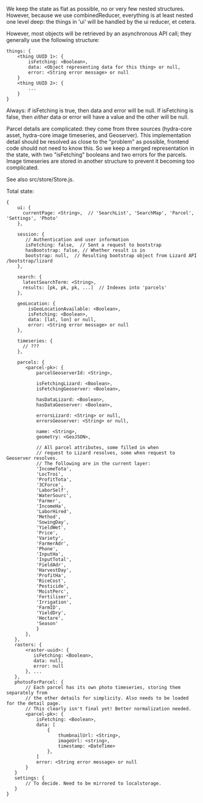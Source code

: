 We keep the state as flat as possible, no or very few nested structures. However, because
we use combinedReducer, everything is at least nested one level deep: the things in 'ui' will
be handled by the ui reducer, et cetera.

However, most objects will be retrieved by an asynchronous API call;
they generally use the following structure:

    things: {
        <thing UUID 1>: {
            isFetching: <Boolean>,
            data: <Object representing data for this thing> or null,
            error: <String error message> or null
        }
        <thing UUID 2>: {
            ...
        }
    }

Always: if isFetching is true, then data and error will be null. If isFetching is false,
then *either* data or error will have a value and the other will be null.

Parcel details are complicated: they come from three sources
(hydra-core asset, hydra-core image timeseries, and Geoserver). This
implementation detail should be resolved as close to the "problem" as
possible, frontend code should not need to know this. So we keep a
merged representation in the state, with two "isFetching" booleans and
two errors for the parcels. Image timeseries are stored in another
structure to prevent it becoming too complicated.

See also src/store/Store.js.

Total state:

    {
        ui: {
          currentPage: <String>,  // 'SearchList', 'SearchMap', 'Parcel', 'Settings', 'Photo'
        },

        session: {
           // Authentication and user information
           isFetching: false,  // Sent a request to bootstrap
           hasBootstrap: false, // Whether result is in
           bootstrap: null,  // Resulting bootstrap object from Lizard API /bootstrap/lizard
        },

        search: {
          latestSearchTerm: <String>,
          results: [pk, pk, pk, ...]  // Indexes into 'parcels'
        },

        geoLocation: {
            isGeoLocationAvailable: <Boolean>,
            isFetching: <Boolean>,
            data: [lat, lon] or null,
            error: <String error message> or null
        },

        timeseries: {
          // ???
        },

        parcels: {
           <parcel-pk>: {
               parcelGeoserverId: <String>,

               isFetchingLizard: <Boolean>,
               isFetchingGeoserver: <Boolean>,

               hasDataLizard: <Boolean>,
               hasDataGeoserver: <Boolean>,

               errorsLizard: <String> or null,
               errorsGeoserver: <String> or null,

               name: <String>,
               geometry: <GeoJSON>,

               // All parcel attributes, some filled in when
               // request to Lizard resolves, some when request to Geoserver resolves.
               // The following are in the current layer:
               'IncomeTota',
               'LocTroi',
               'ProfitTota',
               '3CForce',
               'LaborSelf',
               'WaterSourc',
               'Farmer',
               'IncomeHa',
               'LaborHired',
               'Method',
               'SowingDay',
               'YieldWet',
               'Price',
               'Variety',
               'FarmerAdr',
               'Phone',
               'InputHa',
               'InputTotal',
               'FieldAdr',
               'HarvestDay',
               'ProfitHa',
               'RiceCost',
               'Pesticide',
               'MoistPerc',
               'Fertiliser',
               'Irrigation',
               'FarmID',
               'YieldDry',
               'Hectare',
               'Season'
               }
           },
       },
       rasters: {
           <raster-uuid>: {
              isFetching: <Boolean>,
              data: null,
              error: null
           }, ...
       },
       photosForParcel: {
           // Each parcel has its own photo timeseries, storing them separately from
           // the other details for simplicity. Also needs to be loaded for the detail page.
           // This clearly isn't final yet! Better normalization needed.
           <parcel-pk>: {
               isFetching: <Boolean>,
               data: [
                   {
                       thumbnailUrl: <String>,
                       imageUrl: <string>,
                       timestamp: <DateTime>
                   },
               ]
               error: <String error message> or null
           }
       }
       settings: {
           // To decide. Need to be mirrored to localstorage.
       }
    }
